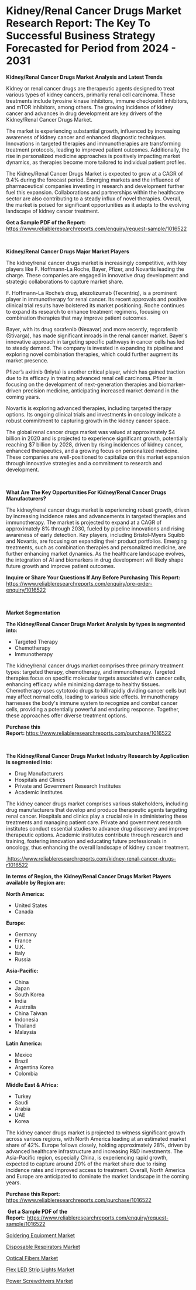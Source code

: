 <p><h1>Kidney/Renal Cancer Drugs Market Research Report: The Key To Successful Business Strategy Forecasted for Period from 2024 - 2031</h1></p><p><strong>Kidney/Renal Cancer Drugs Market Analysis and Latest Trends</strong></p>
<p><p>Kidney or renal cancer drugs are therapeutic agents designed to treat various types of kidney cancers, primarily renal cell carcinoma. These treatments include tyrosine kinase inhibitors, immune checkpoint inhibitors, and mTOR inhibitors, among others. The growing incidence of kidney cancer and advances in drug development are key drivers of the Kidney/Renal Cancer Drugs Market. </p><p>The market is experiencing substantial growth, influenced by increasing awareness of kidney cancer and enhanced diagnostic techniques. Innovations in targeted therapies and immunotherapies are transforming treatment protocols, leading to improved patient outcomes. Additionally, the rise in personalized medicine approaches is positively impacting market dynamics, as therapies become more tailored to individual patient profiles.</p><p>The Kidney/Renal Cancer Drugs Market is expected to grow at a CAGR of 9.4% during the forecast period. Emerging markets and the influence of pharmaceutical companies investing in research and development further fuel this expansion. Collaborations and partnerships within the healthcare sector are also contributing to a steady influx of novel therapies. Overall, the market is poised for significant opportunities as it adapts to the evolving landscape of kidney cancer treatment.</p></p>
<p><strong>Get a Sample PDF of the Report:&nbsp;</strong> <a href="https://www.reliableresearchreports.com/enquiry/request-sample/1016522">https://www.reliableresearchreports.com/enquiry/request-sample/1016522</a></p>
<p>&nbsp;</p>
<p><strong>Kidney/Renal Cancer Drugs Major Market Players</strong></p>
<p><p>The kidney/renal cancer drugs market is increasingly competitive, with key players like F. Hoffmann-La Roche, Bayer, Pfizer, and Novartis leading the charge. These companies are engaged in innovative drug development and strategic collaborations to capture market share.</p><p>F. Hoffmann-La Roche’s drug, atezolizumab (Tecentriq), is a prominent player in immunotherapy for renal cancer. Its recent approvals and positive clinical trial results have bolstered its market positioning. Roche continues to expand its research to enhance treatment regimens, focusing on combination therapies that may improve patient outcomes.</p><p>Bayer, with its drug sorafenib (Nexavar) and more recently, regorafenib (Stivarga), has made significant inroads in the renal cancer market. Bayer's innovative approach in targeting specific pathways in cancer cells has led to steady demand. The company is invested in expanding its pipeline and exploring novel combination therapies, which could further augment its market presence.</p><p>Pfizer’s axitinib (Inlyta) is another critical player, which has gained traction due to its efficacy in treating advanced renal cell carcinoma. Pfizer is focusing on the development of next-generation therapies and biomarker-driven precision medicine, anticipating increased market demand in the coming years.</p><p>Novartis is exploring advanced therapies, including targeted therapy options. Its ongoing clinical trials and investments in oncology indicate a robust commitment to capturing growth in the kidney cancer space.</p><p>The global renal cancer drugs market was valued at approximately $4 billion in 2020 and is projected to experience significant growth, potentially reaching $7 billion by 2028, driven by rising incidences of kidney cancer, enhanced therapeutics, and a growing focus on personalized medicine. These companies are well-positioned to capitalize on this market expansion through innovative strategies and a commitment to research and development.</p></p>
<p>&nbsp;</p>
<p><strong>What Are The Key Opportunities For Kidney/Renal Cancer Drugs Manufacturers?</strong></p>
<p><p>The kidney/renal cancer drugs market is experiencing robust growth, driven by increasing incidence rates and advancements in targeted therapies and immunotherapy. The market is projected to expand at a CAGR of approximately 8% through 2030, fueled by pipeline innovations and rising awareness of early detection. Key players, including Bristol-Myers Squibb and Novartis, are focusing on expanding their product portfolios. Emerging treatments, such as combination therapies and personalized medicine, are further enhancing market dynamics. As the healthcare landscape evolves, the integration of AI and biomarkers in drug development will likely shape future growth and improve patient outcomes.</p></p>
<p><strong>Inquire or Share Your Questions If Any Before Purchasing This Report:</strong> <a href="https://www.reliableresearchreports.com/enquiry/pre-order-enquiry/1016522">https://www.reliableresearchreports.com/enquiry/pre-order-enquiry/1016522</a></p>
<p>&nbsp;</p>
<p><strong>Market Segmentation</strong></p>
<p><strong>The Kidney/Renal Cancer Drugs Market Analysis by types is segmented into:</strong></p>
<p><ul><li>Targeted Therapy</li><li>Chemotherapy</li><li>Immunotherapy</li></ul></p>
<p><p>The kidney/renal cancer drugs market comprises three primary treatment types: targeted therapy, chemotherapy, and immunotherapy. Targeted therapies focus on specific molecular targets associated with cancer cells, enhancing efficacy while minimizing damage to healthy tissues. Chemotherapy uses cytotoxic drugs to kill rapidly dividing cancer cells but may affect normal cells, leading to various side effects. Immunotherapy harnesses the body's immune system to recognize and combat cancer cells, providing a potentially powerful and enduring response. Together, these approaches offer diverse treatment options.</p></p>
<p><strong>Purchase this Report:&nbsp;</strong><a href="https://www.reliableresearchreports.com/purchase/1016522">https://www.reliableresearchreports.com/purchase/1016522</a></p>
<p>&nbsp;</p>
<p><strong>The Kidney/Renal Cancer Drugs Market Industry Research by Application is segmented into:</strong></p>
<p><ul><li>Drug Manufacturers</li><li>Hospitals and Clinics</li><li>Private and Government Research Institutes</li><li>Academic Institutes</li></ul></p>
<p><p>The kidney cancer drugs market comprises various stakeholders, including drug manufacturers that develop and produce therapeutic agents targeting renal cancer. Hospitals and clinics play a crucial role in administering these treatments and managing patient care. Private and government research institutes conduct essential studies to advance drug discovery and improve therapeutic options. Academic institutes contribute through research and training, fostering innovation and educating future professionals in oncology, thus enhancing the overall landscape of kidney cancer treatment.</p></p>
<p><a href="https://www.reliableresearchreports.com/kidney-renal-cancer-drugs-r1016522">&nbsp;https://www.reliableresearchreports.com/kidney-renal-cancer-drugs-r1016522</a></p>
<p><strong>In terms of Region, the Kidney/Renal Cancer Drugs Market Players available by Region are:</strong></p>
<p>
    <p> <strong> North America: </strong>
        <ul>
            <li>United States</li>
            <li>Canada</li>
        </ul>
        </p> 
    <p> <strong> Europe: </strong>
        <ul>
            <li>Germany</li>
            <li>France</li>
            <li>U.K.</li>
            <li>Italy</li>
            <li>Russia</li>
        </ul>
        </p> 
    <p> <strong> Asia-Pacific: </strong>
        <ul>
            <li>China</li>
            <li>Japan</li>
            <li>South Korea</li>
            <li>India</li>
            <li>Australia</li>
            <li>China Taiwan</li>
            <li>Indonesia</li>
            <li>Thailand</li>
            <li>Malaysia</li>
        </ul>
        </p> 
    <p> <strong> Latin America: </strong>
        <ul>
            <li>Mexico</li>
            <li>Brazil</li>
            <li>Argentina Korea</li>
            <li>Colombia</li>
        </ul>
        </p> 
    <p> <strong> Middle East & Africa: </strong>
        <ul>
            <li>Turkey</li>
            <li>Saudi</li>
            <li>Arabia</li>
            <li>UAE</li>
            <li>Korea</li>
        </ul>
    </p>
    </p>
<p><p>The kidney cancer drugs market is projected to witness significant growth across various regions, with North America leading at an estimated market share of 42%. Europe follows closely, holding approximately 28%, driven by advanced healthcare infrastructure and increasing R&D investments. The Asia-Pacific region, especially China, is experiencing rapid growth, expected to capture around 20% of the market share due to rising incidence rates and improved access to treatment. Overall, North America and Europe are anticipated to dominate the market landscape in the coming years.</p></p>
<p><strong>Purchase this Report: </strong><a href="https://www.reliableresearchreports.com/purchase/1016522">https://www.reliableresearchreports.com/purchase/1016522</a></p>
<p>&nbsp;<strong>Get a Sample PDF of the Report:&nbsp;&nbsp;</strong><a href="https://www.reliableresearchreports.com/enquiry/request-sample/1016522">https://www.reliableresearchreports.com/enquiry/request-sample/1016522</a></p>
<p><strong></strong></p>
<p><p><a href="https://medium.com/@arteevalith3/the-market-for-soldering-equipment-market-is-examined-in-this-report-along-with-the-factors-that-361f73200f12">Soldering Equipment Market</a></p><p><a href="https://www.linkedin.com/pulse/disposable-respirators-market-overview-regional-outlook-9x7bc?trackingId=zIqrNlKwQ2mG4q2NxbgbGA%3D%3D">Disposable Respirators Market</a></p><p><a href="https://github.com/irfadac/Market-Research-Report-List-5/blob/main/optical-fibers-market.md">Optical Fibers Market</a></p><p><a href="https://github.com/BesaLoshi2000/Market-Research-Report-List-1/blob/main/flex-led-strip-lights-market.md">Flex LED Strip Lights Market</a></p><p><a href="https://medium.com/@arteevalith3/the-power-screwdrivers-market-prioritizes-cost-control-and-efficiency-enhancement-be2bab3e4bde">Power Screwdrivers Market</a></p></p>